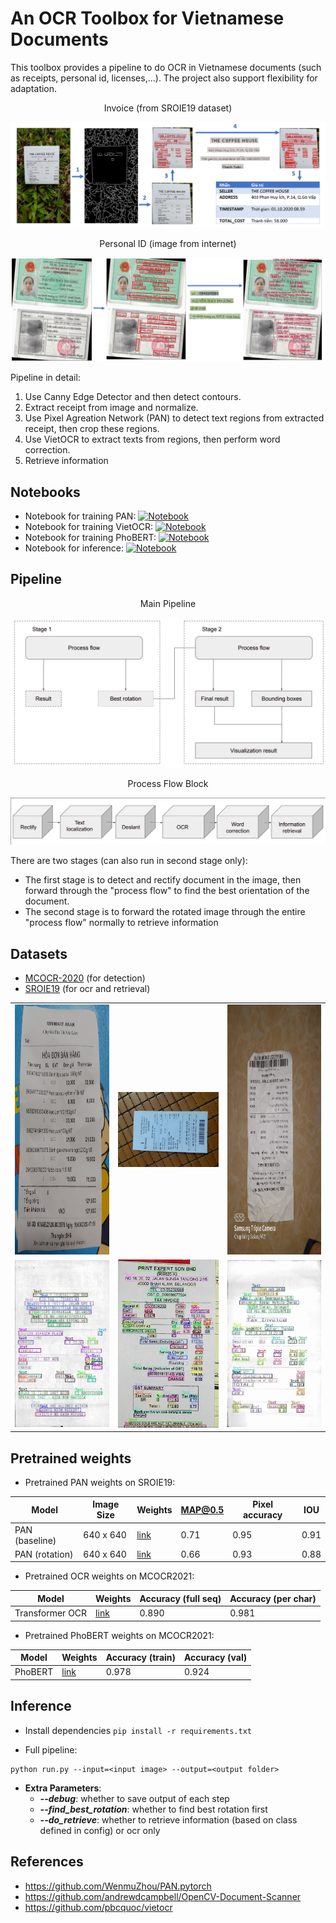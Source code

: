 # **An OCR Toolbox for Vietnamese Documents**
This toolbox provides a pipeline to do OCR in Vietnamese documents (such as receipts, personal id, licenses,...). 
The project also support flexibility for adaptation.

<div align="center"> Invoice (from SROIE19 dataset)</div>

![Alt text](demo/invoice/fullpipeline.PNG)

<div align="center">Personal ID (image from internet)</div>

![Alt text](demo/ekyc/fullpipeline_cmnd.PNG)

Pipeline in detail:
1. Use Canny Edge Detector and then detect contours.
2. Extract receipt from image and normalize.
3. Use Pixel Agreation Network (PAN) to detect text regions from extracted receipt, then crop these regions.
4. Use VietOCR to extract texts from regions, then perform word correction.
5. Retrieve information

## **Notebooks**
- Notebook for training PAN: [![Notebook](https://colab.research.google.com/assets/colab-badge.svg)](./demo/notebooks/[vnm_ocr_toolbox]_Train_PAN_for_Text_Detection.ipynb)
- Notebook for training VietOCR: [![Notebook](https://colab.research.google.com/assets/colab-badge.svg)](./demo/notebooks/[vnm_ocr_toolbox]_Train_PAN_for_Text_Detection.ipynb)
- Notebook for training PhoBERT: [![Notebook](https://colab.research.google.com/assets/colab-badge.svg)](./demo/notebooks/[vnm_ocr_toolbox]_Train_OCR.ipynb)
- Notebook for inference: [![Notebook](https://colab.research.google.com/assets/colab-badge.svg)](./demo/notebooks/[vnm_ocr_toolbox]_Inference.ipynb)


## **Pipeline**

<div align="center"> Main Pipeline</div>

![Alt Text](demo/pipeline1.png)

<div align="center"> Process Flow Block</div>

![Alt Text](demo/pipeline2.png)

There are two stages (can also run in second stage only):
  - The first stage is to detect and rectify document in the image, then forward through the "process flow" to find the best orientation of the document.
  - The second stage is to forward the rotated image through the entire "process flow" normally to retrieve information

## **Datasets**
- [MCOCR-2020](https://drive.google.com/file/d/1cyEGMVcEkquduJp3ewGq9Q4SyliX0bfB/view?usp=sharing) (for detection)
- [SROIE19](https://drive.google.com/drive/folders/1jdFA0yg8uw15scux8O73qs6c5fr1cUff?usp=sharing) (for ocr and retrieval)

| | | |
|:-------------------------:|:-------------------------:|:-------------------------:|
|<img height="400" alt="screen" src="demo/data samples/mcocr_public_145013atlmq.jpg"> | <img width="400" alt="screen" src="demo/data samples/mcocr_public_145013bcovr.jpg"> | <img height="400" alt="screen" src="demo/data samples/mcocr_public_145014ckynq.jpg"> |
|<img  alt="screen" src="demo/data samples/sroie19_1.png"> | <img  alt="screen" src="demo/data samples/sroie19_2.png"> | <img  alt="screen" src="demo/data samples/sroie19_3.jpg"> |

## **Pretrained weights**
- Pretrained PAN weights on SROIE19:

Model | Image Size | Weights | MAP@0.5 | Pixel accuracy | IOU
--- | --- | --- | --- | --- | --- 
PAN (baseline) | 640 x 640 | [link](https://drive.google.com/file/d/1-Nj8TSM_eqZDZzRArZjWPcVCtl1l2uQP/view?usp=sharing) | 0.71 | 0.95 | 0.91
PAN (rotation) | 640 x 640 | [link](https://drive.google.com/file/d/1NIIGWdGdCD9c2TPqyPoiRao2tR69BXgN/view?usp=sharing) | 0.66 | 0.93 | 0.88

- Pretrained OCR weights on MCOCR2021: 

Model | Weights | Accuracy (full seq) | Accuracy (per char)
--- | --- | --- | --- 
Transformer OCR | [link](https://drive.google.com/drive/folders/1JgCVtxA8hfUl1E4JqS3moPB_7b8lhL0w?usp=sharing) | 0.890 | 0.981

- Pretrained PhoBERT weights on MCOCR2021: 

Model | Weights | Accuracy (train) | Accuracy (val)
--- | --- | --- | --- 
PhoBERT | [link](https://drive.google.com/file/d/1v4GQPg4Jx5FWvqJ-2k9YCxEd6iFdlXXa/view?usp=sharing) | 0.978 | 0.924


## **Inference**
- Install dependencies
```pip install -r requirements.txt```

- Full pipeline:
```
python run.py --input=<input image> --output=<output folder>
```
 - **Extra Parameters**:
    - ***--debug***:              whether to save output of each step
    - ***--find_best_rotation***: whether to find best rotation first
    - ***--do_retrieve***:        whether to retrieve information (based on class defined in config) or ocr only

## References
- https://github.com/WenmuZhou/PAN.pytorch
- https://github.com/andrewdcampbell/OpenCV-Document-Scanner
- https://github.com/pbcquoc/vietocr

